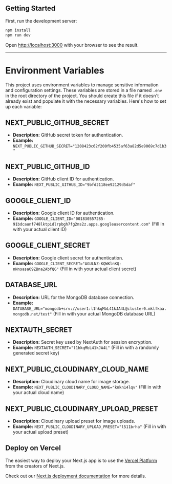 ## Getting Started

First, run the development server:

```bash
npm install
npm run dev
```

Open [http://localhost:3000](http://localhost:3000) with your browser to see the result.

---

# Environment Variables

This project uses environment variables to manage sensitive information and configuration settings. These variables are stored in a file named `.env` in the root directory of the project. You should create this file if it doesn't already exist and populate it with the necessary variables. Here's how to set up each variable:

## NEXT_PUBLIC_GITHUB_SECRET
- **Description:** GitHub secret token for authentication.
- **Example:** `NEXT_PUBLIC_GITHUB_SECRET="1208423c62f200fb4535af63a82d5e9069c7d1b3"`

## NEXT_PUBLIC_GITHUB_ID
- **Description:** GitHub client ID for authentication.
- **Example:** `NEXT_PUBLIC_GITHUB_ID="9bfd2118ee92129d5daf"`

## GOOGLE_CLIENT_ID
- **Description:** Google client ID for authentication.
- **Example:** `GOOGLE_CLIENT_ID="001830557285-91bdcaunf748lktpidlrpbgh7fg2ms2z.apps.googleusercontent.com"` (Fill in with your actual client ID)

## GOOGLE_CLIENT_SECRET
- **Description:** Google client secret for authentication.
- **Example:** `GOOGLE_CLIENT_SECRET="AGULNZ-KQWKlnKQ-nNnsasaO9ZBna2AbfQG"` (Fill in with your actual client secret)

## DATABASE_URL
- **Description:** URL for the MongoDB database connection.
- **Example:** `DATABASE_URL="mongodb+srv://user1:l1hkqMbL41kJA4L@cluster0.mklfkaa.mongodb.net/test"` (Fill in with your actual MongoDB database URL)

## NEXTAUTH_SECRET
- **Description:** Secret key used by NextAuth for session encryption.
- **Example:** `NEXTAUTH_SECRET="l1hkqMbL41kJA4L"` (Fill in with a randomly generated secret key)

## NEXT_PUBLIC_CLOUDINARY_CLOUD_NAME
- **Description:** Cloudinary cloud name for image storage.
- **Example:** `NEXT_PUBLIC_CLOUDINARY_CLOUD_NAME="knkn14lqv"` (Fill in with your actual cloud name)

## NEXT_PUBLIC_CLOUDINARY_UPLOAD_PRESET
- **Description:** Cloudinary upload preset for image uploads.
- **Example:** `NEXT_PUBLIC_CLOUDINARY_UPLOAD_PRESET="l511brha"` (Fill in with your actual upload preset)

## Deploy on Vercel

The easiest way to deploy your Next.js app is to use the [Vercel Platform](https://vercel.com/new?utm_medium=default-template&filter=next.js&utm_source=create-next-app&utm_campaign=create-next-app-readme) from the creators of Next.js.

Check out our [Next.js deployment documentation](https://nextjs.org/docs/deployment) for more details.
